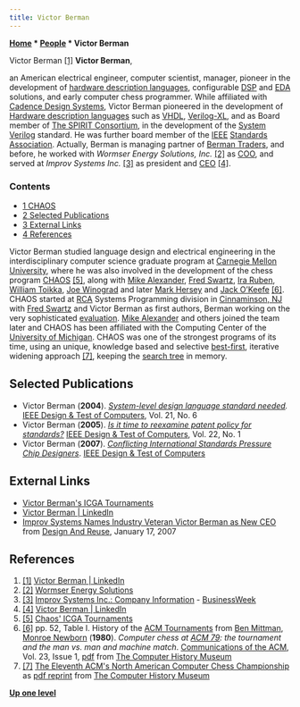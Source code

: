 ```yaml
---
title: Victor Berman
---
```

**[Home](Home "Home") \* [People](People "People") \* Victor Berman**



 [](https://www.linkedin.com/pub/victor-berman/3/235/401) Victor Berman <a id="cite-note-1" href="#cite-ref-1">[1]</a> 
**Victor Berman**,  

an American electrical engineer, computer scientist, manager, pioneer in the development of [hardware description languages](https://en.wikipedia.org/wiki/Hardware_description_language), configurable [DSP](https://en.wikipedia.org/wiki/Digital_signal_processor) and [EDA](https://en.wikipedia.org/wiki/Electronic_design_automation) solutions, and early computer chess programmer. While affiliated with [Cadence Design Systems](https://en.wikipedia.org/wiki/Cadence_Design_Systems), Victor Berman pioneered in the development of [Hardware description languages](https://en.wikipedia.org/wiki/Hardware_description_language) such as [VHDL](https://en.wikipedia.org/wiki/VHDL), [Verilog-XL](https://en.wikipedia.org/wiki/Verilog), and as Board member of [The SPIRIT Consortium](https://en.wikipedia.org/wiki/SPIRIT_Consortium), in the development of the [System Verilog](https://en.wikipedia.org/wiki/SystemVerilog) standard. He was further board member of the [IEEE](IEEE "IEEE") [Standards Association](https://en.wikipedia.org/wiki/IEEE_Standards_Association). Actually, Berman is managing partner of [Berman Traders](https://en.wikipedia.org/wiki/Neuberger_Berman), and before, he worked with *Wormser Energy Solutions, Inc.* <a id="cite-note-2" href="#cite-ref-2">[2]</a> as [COO](https://en.wikipedia.org/wiki/Chief_operating_officer), and served at *Improv Systems Inc.* <a id="cite-note-3" href="#cite-ref-3">[3]</a> as president and [CEO](https://en.wikipedia.org/wiki/Chief_executive_officer) <a id="cite-note-4" href="#cite-ref-4">[4]</a>. 



### Contents


* [1 CHAOS](#chaos)
* [2 Selected Publications](#selected-publications)
* [3 External Links](#external-links)
* [4 References](#references)






Victor Berman studied language design and electrical engineering in the interdisciplinary computer science graduate program at [Carnegie Mellon University](Carnegie_Mellon_University "Carnegie Mellon University"), where he was also involved in the development of the chess program [CHAOS](CHAOS "CHAOS") <a id="cite-note-5" href="#cite-ref-5">[5]</a>, along with [Mike Alexander](Mike_Alexander "Mike Alexander"), [Fred Swartz](Fred_Swartz "Fred Swartz"), [Ira Ruben](Ira_Ruben "Ira Ruben"), [William Toikka](William_Toikka "William Toikka"), [Joe Winograd](Joe_Winograd "Joe Winograd") and later [Mark Hersey](Mark_Hersey "Mark Hersey") and [Jack O’Keefe](Jack_O%E2%80%99Keefe "Jack O’Keefe") <a id="cite-note-6" href="#cite-ref-6">[6]</a>. CHAOS started at [RCA](https://en.wikipedia.org/wiki/RCA) Systems Programming division in [Cinnaminson, NJ](https://en.wikipedia.org/wiki/Cinnaminson_Township,_New_Jersey) with [Fred Swartz](Fred_Swartz "Fred Swartz") and Victor Berman as first authors, Berman working on the very sophisticated [evaluation](Evaluation "Evaluation"). [Mike Alexander](Mike_Alexander "Mike Alexander") and others joined the team later and CHAOS has been affiliated with the Computing Center of the [University of Michigan](University_of_Michigan "University of Michigan"). CHAOS was one of the strongest programs of its time, using an unique, knowledge based and selective [best-first](Best-First "Best-First"), iterative widening approach <a id="cite-note-7" href="#cite-ref-7">[7]</a>, keeping the [search tree](Search_Tree "Search Tree") in memory.



## Selected Publications


* Victor Berman (**2004**). *[System-level design language standard needed](http://ieeexplore.ieee.org/xpl/articleDetails.jsp?arnumber=1363716).* [IEEE Design & Test of Computers](IEEE#DTC "IEEE"), Vol. 21, No. 6
* Victor Berman (**2005**). *[Is it time to reexamine patent policy for standards?](http://ieeexplore.ieee.org/xpl/articleDetails.jsp?arnumber=1401826)* [IEEE Design & Test of Computers](IEEE#DTC "IEEE"), Vol. 22, No. 1
* Victor Berman (**2007**). *[Conflicting International Standards Pressure Chip Designers](http://ieeexplore.ieee.org/stamp/stamp.jsp?arnumber=4212078)*. [IEEE Design & Test of Computers](IEEE#DTC "IEEE")


## External Links


* [Victor Berman's ICGA Tournaments](https://www.game-ai-forum.org/icga-tournaments/person.php?id=433)
* [Victor Berman | LinkedIn](https://www.linkedin.com/pub/victor-berman/3/235/401)
* [Improv Systems Names Industry Veteran Victor Berman as New CEO](http://www.design-reuse.com/news/15033/improv-systems-veteran-victor-berman-ceo.html) from [Design And Reuse](http://www.design-reuse.com/), January 17, 2007


## References


1. <a id="cite-ref-1" href="#cite-note-1">[1]</a> [Victor Berman | LinkedIn](https://www.linkedin.com/pub/victor-berman/3/235/401)
2. <a id="cite-ref-2" href="#cite-note-2">[2]</a> [Wormser Energy Solutions](http://wormserenergy.com/)
3. <a id="cite-ref-3" href="#cite-note-3">[3]</a> [Improv Systems Inc.: Company Information](http://investing.businessweek.com/research/stocks/private/snapshot.asp?privcapId=7743598) - [BusinessWeek](http://www.businessweek.com/)
4. <a id="cite-ref-4" href="#cite-note-4">[4]</a> [Victor Berman | LinkedIn](https://www.linkedin.com/pub/victor-berman/3/235/401)
5. <a id="cite-ref-5" href="#cite-note-5">[5]</a> [Chaos' ICGA Tournaments](https://www.game-ai-forum.org/icga-tournaments/program.php?id=42)
6. <a id="cite-ref-6" href="#cite-note-6">[6]</a> pp. 52, Table I. History of the [ACM Tournaments](ACM_North_American_Computer_Chess_Championship "ACM North American Computer Chess Championship") from 
[Ben Mittman](Ben_Mittman "Ben Mittman"), [Monroe Newborn](Monroe_Newborn "Monroe Newborn") (**1980**). *Computer chess at [ACM 79](ACM_1979 "ACM 1979"): the tournament and the man vs. man and machine match*. [Communications of the ACM](ACM#Communications "ACM"), Vol. 23, Issue 1, [pdf](http://archive.computerhistory.org/projects/chess/related_materials/text/3-1%20and%203-2%20and%203-3.Computer_chess_at_ACM_79/3-1%20and%203-2%20and%203-3.Computer_chess_at_ACM_79.062303018.pdf) from [The Computer History Museum](The_Computer_History_Museum "The Computer History Museum")
7. <a id="cite-ref-7" href="#cite-note-7">[7]</a> [The Eleventh ACM's North American Computer Chess Championship](http://www.computerhistory.org/chess/full_record.php?iid=doc-431614f6cdeeb) as [pdf reprint](http://archive.computerhistory.org/projects/chess/related_materials/text/3-1%20and%203-2%20and%203-3.1980_11th_ACM_NACCC/The_Eleventh_ACMs_North_American_Computer_Chess_Championship.1980.062303015.sm.pdf) from [The Computer History Museum](The_Computer_History_Museum "The Computer History Museum")

**[Up one level](People "People")**







 
